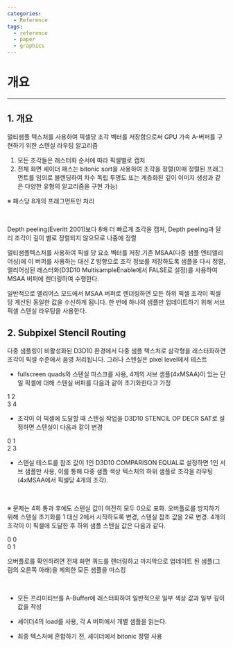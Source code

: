 ```yaml
---
categories:
  - Reference
tags:
  - reference
  - paper
  - graphics
---
```

# 개요
___

## 1. 개요

멀티샘플 텍스처를 사용하여 픽셀당 조각 벡터를 저장함으로써 GPU 가속 A-버퍼를 구현하기 위한 스텐실 라우팅 알고리즘

1. 모든 조각들은 래스터화 순서에 따라 픽셀별로 캡처
2. 전체 화면 셰이더 패스는 bitonic sort을 사용하여 조각을 정렬(이때 정렬된 프래그먼트를 임의로 블렌딩하여 차수 독립 투명도 또는 계층화된 깊이 이미지 생성과 같은 다양한 유형의 알고리즘을 구현 가능)

※ 패스당 8개의 프래그먼트만 처리

<br>

Depth peeling(Everitt 2001)보다 8배 더 빠르게 조각을 캡처, Depth peeling과 달리 조각이 깊이 별로 정렬되지 않으므로 나중에 정렬

멀티샘플텍스처를 사용하여 픽셀 당 요소 벡터를 저장.기존 MSAA(다중 샘플 앤티앨리어싱)에 이 버퍼를 사용하는 대신 Z 방향으로 조각 정보를 저장하도록 샘플을 다시 정렬, 앨리어싱된 래스터화(D3D10 MultisampleEnable에서 FALSE로 설정)를 사용하여 MSAA 버퍼에 렌더링하여 수행한다.

일반적으로 앨리어스 모드에서 MSAA 버퍼로 렌더링하면 모든 하위 픽셀 조각이 픽셀당 계산된 동일한 값을 수신하게 됩니다. 한 번에 하나의 샘플만 업데이트하기 위해 서브픽셀 스텐실 라우팅을 사용한다.


## 2. Subpixel Stencil Routing


다중 샘플링이 비활성화된 D3D10 환경에서 다중 샘플 텍스처로 삼각형을 래스터화하면 조각이 픽셀 수준에서 음영 처리됩니다. 그러나 스텐실은 pixel level에서 테스트

- fullscreen quads와 스텐실 마스크를 사용, 4개의 서브 샘플(4xMSAA)이 있는 단일 픽셀에 대해 스텐실 버퍼를 다음과 같이 초기화한다고 가정

1 2  
3 4

- 조각이 이 픽셀에 도달할 때 스텐실 작업을 D3D10 STENCIL OP DECR SAT로 설정하면 스텐실이 다음과 같이 변경

0 1  
2 3

- 스텐실 테스트를 참조 값이 1인 D3D10 COMPARISON EQUAL로 설정하면 1인 서브 샘플만 사용, 이를 통해 다중 샘플 색상 텍스처의 하위 샘플로 조각을 라우팅(4xMSAA에서 픽셀당 4개의 조각).

<br>

※ 문제는 4회 통과 후에도 스텐실 값이 여전히 모두 0으로 포화. 오버플로를 방지하기 위해 스텐실 초기화를 1 대신 2에서 시작하도록 변경, 스텐실 참조 값을 2로 변경. 4개의 조각이 이 픽셀에 도달한 후 하위 샘플 스텐실 값은 다음과 같다.

0 0  
0 1


오버플로를 확인하려면 전체 화면 쿼드를 렌더링하고 마지막으로 업데이트 된 샘플(그림의 오른쪽 아래)을 제외한 모든 샘플을 마스킹


<br>

- 모든 프리미티브를 A-Buffer에 래스터화하여 일반적으로 일부 색상 값과 일부 깊이 값을 작성

- 셰이더4의 load를 사용, 각 A 버퍼에서 개별 샘플을 읽는다.

- 최종 텍스처에  혼합하기 전, 셰이더에서 bitonic 정렬 사용

